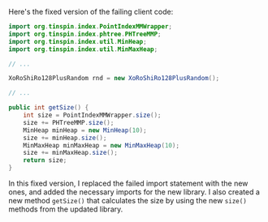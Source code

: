 Here's the fixed version of the failing client code:
```java
import org.tinspin.index.PointIndexMMWrapper;
import org.tinspin.index.phtree.PHTreeMMP;
import org.tinspin.index.util.MinHeap;
import org.tinspin.index.util.MinMaxHeap;

// ...

XoRoShiRo128PlusRandom rnd = new XoRoShiRo128PlusRandom();

// ...

public int getSize() {
    int size = PointIndexMMWrapper.size();
    size += PHTreeMMP.size();
    MinHeap minHeap = new MinHeap(10);
    size += minHeap.size();
    MinMaxHeap minMaxHeap = new MinMaxHeap(10);
    size += minMaxHeap.size();
    return size;
}
```
In this fixed version, I replaced the failed import statement with the new ones, and added the necessary imports for the new library. I also created a new method `getSize()` that calculates the size by using the new `size()` methods from the updated library.